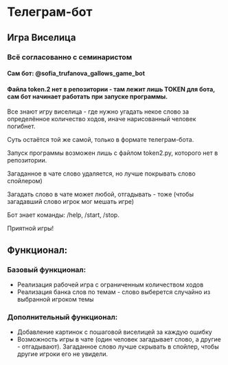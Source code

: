 # Телеграм-бот

## Игра Виселица

### Всё согласованно с семинаристом

#### Сам бот: @sofia_trufanova_gallows_game_bot

#### Файла token.2 нет в репозитории - там лежит лишь TOKEN для бота, сам бот начинает работать при запуске программы.

Все знают игру виселица - где нужно угадать некое слово
за определённое количество ходов, иначе нарисованный
человек погибнет.

Суть остаётся той же самой, только в формате телеграм-бота.

Запуск программы возможен лишь с файлом token2.py, которого нет в репозитории.

Загаданное в чате слово удаляется, но лучше покрывать слово спойлером)

Загадать слово в чате может любой, отгадывать - тоже (чтобы загадавший слово игрок мог
мешать игре)

Бот знает команды: /help, /start, /stop.

Приятной игры!

## Функционал:

### Базовый функционал:

* Реализация рабочей игра с ограниченным количеством ходов
* Реализация банка слов по темам - слово выберется случайно из выбранной
  игроком темы

### Дополнительный функционал:

* Добавление картинок с пошаговой виселицей за каждую ошибку
* Возможность игры в чате (один человек загадывает слово, а другие - отгадывают).
Загаданное слово лучше скрывать в спойлер, чтобы другие игроки его не увидели.